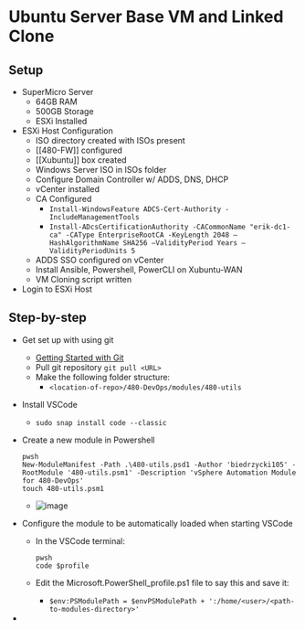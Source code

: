 # Ubuntu Server Base VM and Linked Clone

## Setup

* SuperMicro Server
  * 64GB RAM
  * 500GB Storage
  * ESXi Installed
* ESXi Host Configuration
  * ISO directory created with ISOs present
  * \[\[480-FW]] configured
  * \[\[Xubuntu]] box created
  * Windows Server ISO in ISOs folder
  * Configure Domain Controller w/ ADDS, DNS, DHCP
  * vCenter installed
  * CA Configured
    * `Install-WindowsFeature ADCS-Cert-Authority -IncludeManagementTools`
    * `Install-ADcsCertificationAuthority -CACommonName "erik-dc1-ca" -CAType EnterpriseRootCA -KeyLength 2048 –HashAlgorithmName SHA256 –ValidityPeriod Years –ValidityPeriodUnits 5`
  * ADDS SSO configured on vCenter
  * Install Ansible, Powershell, PowerCLI on Xubuntu-WAN
  * VM Cloning script written
* Login to ESXi Host

## Step-by-step

* Get set up with using git
  * [Getting Started with Git](https://docs.github.com/en/get-started/getting-started-with-git)
  * Pull git repository `git pull <URL>`
  * Make the following folder structure:
    * `<location-of-repo>/480-DevOps/modules/480-utils`
* Install VSCode
  * `sudo snap install code --classic`
*   Create a new module in Powershell

    ```
    pwsh
    New-ModuleManifest -Path .\480-utils.psd1 -Author 'biedrzycki105' -RootModule '480-utils.psm1' -Description 'vSphere Automation Module for 480-DevOps'
    touch 480-utils.psm1
    ```

    * ![image](https://user-images.githubusercontent.com/90063737/219078613-51794d03-0be9-419b-a81c-cc688ba15a5d.png)
* Configure the module to be automatically loaded when starting VSCode
  *   In the VSCode terminal:

      ```
      pwsh
      code $profile
      ```
  * Edit the Microsoft.PowerShell\_profile.ps1 file to say this and save it:
    * `$env:PSModulePath = $envPSModulePath + ':/home/<user>/<path-to-modules-directory>'`
*

